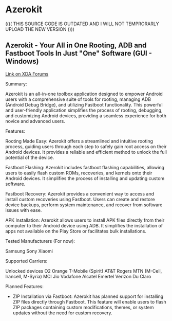 # Azerokit
((((  THIS SOURCE CODE IS OUTDATED AND I WILL NOT TEMPRORARLY UPLOAD THE NEW VERSION  ))))

## Azerokit - Your All in One Rooting, ADB and Fastboot Tools In Just "One" Software (GUI - Windows)​

[Link on XDA Forums](https://forum.xda-developers.com/t/closed-tool-windows-azerokit-cross-device-rooting-adb-and-fastboot-tool-samsung-sony-xiaomi-and.4626573/)

Summary:​

Azerokit is an all-in-one toolbox application designed to empower Android users with a comprehensive suite of tools for rooting, managing ADB (Android Debug Bridge), and utilizing Fastboot functionality. This powerful and user-friendly application simplifies the process of rooting, debugging, and customizing Android devices, providing a seamless experience for both novice and advanced users.

Features:​

Rooting Made Easy: Azerokit offers a streamlined and intuitive rooting process, guiding users through each step to safely gain root access on their Android devices. It provides a reliable and efficient method to unlock the full potential of the device.

Fastboot Flashing: Azerokit includes fastboot flashing capabilities, allowing users to easily flash custom ROMs, recoveries, and kernels onto their Android devices. It simplifies the process of installing and updating custom software.

Fastboot Recovery: Azerokit provides a convenient way to access and install custom recoveries using Fastboot. Users can create and restore device backups, perform system maintenance, and recover from software issues with ease.

APK Installation: Azerokit allows users to install APK files directly from their computer to their Android device using ADB. It simplifies the installation of apps not available on the Play Store or facilitates bulk installations.

Tested Manufacturers (For now):​


Samsung
Sony
Xiaomi​

Supported Carriers:​


Unlocked devices
O2
Orange
T-Mobile (Spirit)
AT&T
Rogers
MTN (M-Cell, Irancell, M-Syria)
MCI
Jio
Vodafone
Alcatel
Emertel
Verizon
Du
Claro​

Planned Features:​


+ ZIP Installation via Fastboot: Azerokit has planned support for installing ZIP files directly through Fastboot. This feature will enable users to flash ZIP packages containing custom modifications, themes, or system updates without the need for custom recovery.
